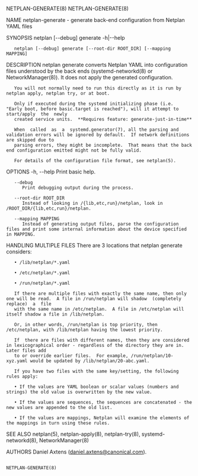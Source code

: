 NETPLAN-GENERATE(8)															   NETPLAN-GENERATE(8)

NAME
       netplan-generate - generate back-end configuration from Netplan YAML files

SYNOPSIS
       netplan [--debug] generate -h|--help

       netplan [--debug] generate [--root-dir ROOT_DIR] [--mapping MAPPING]

DESCRIPTION
       netplan	generate  converts  Netplan YAML into configuration files understood by the back ends (systemd-networkd(8) or NetworkManager(8)).  It does not
       apply the generated configuration.

       You will not normally need to run this directly as it is run by netplan apply, netplan try, or at boot.

       Only if executed during the systemd initializing phase (i.e.  "Early boot, before basic.target is reached"), will it attempt to start/apply  the	 newly
       created service units.  **Requires feature: generate-just-in-time**

       When  called  as	 a  systemd.generator(7), all the parsing and validation errors will be ignored by default.  If network definitions are skipped due to
       parsing errors, they might be incomplete.  That means that the back end configuration emitted might not be fully valid.

       For details of the configuration file format, see netplan(5).

OPTIONS
       -h, --help
	      Print basic help.

       --debug
	      Print debugging output during the process.

       --root-dir ROOT_DIR
	      Instead of looking in /{lib,etc,run}/netplan, look in /ROOT_DIR/{lib,etc,run}/netplan.

       --mapping MAPPING
	      Instead of generating output files, parse the configuration files and print some internal information about the device specified in MAPPING.

HANDLING MULTIPLE FILES
       There are 3 locations that netplan generate considers:

       • /lib/netplan/*.yaml

       • /etc/netplan/*.yaml

       • /run/netplan/*.yaml

       If there are multiple files with exactly the same name, then only one will be read.  A file in /run/netplan will shadow	(completely  replace)  a  file
       with the same name in /etc/netplan.  A file in /etc/netplan will itself shadow a file in /lib/netplan.

       Or, in other words, /run/netplan is top priority, then /etc/netplan, with /lib/netplan having the lowest priority.

       If  there are files with different names, then they are considered in lexicographical order - regardless of the directory they are in.  Later files add
       to or override earlier files.  For example, /run/netplan/10-xyz.yaml would be updated by /lib/netplan/20-abc.yaml.

       If you have two files with the same key/setting, the following rules apply:

       • If the values are YAML boolean or scalar values (numbers and strings) the old value is overwritten by the new value.

       • If the values are sequences, the sequences are concatenated - the new values are appended to the old list.

       • If the values are mappings, Netplan will examine the elements of the mappings in turn using these rules.

SEE ALSO
       netplan(5), netplan-apply(8), netplan-try(8), systemd-networkd(8), NetworkManager(8)

AUTHORS
       Daniel Axtens (<daniel.axtens@canonical.com>).

																	   NETPLAN-GENERATE(8)
